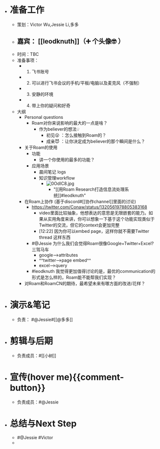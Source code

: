 - # 准备工作
    - 策划：Victor Wu,Jessie Li,多多
    - 嘉宾： [[leodknuth]]（➕ 个头像🤓  ）
        - 
    - 时间：TBC
    - 准备事项：
        - 1. 飞书账号
        - 2. 可以进行飞书会议的手机/平板/电脑以及麦克风（不强制）
        - 3. 安静的环境
        - 4. 带上你的疑问和好奇
    - 大纲
        - Personal questions
            - Roam对你来说影响的最大的一点是啥？
                - 作为believer的想法💡 
                    - 初见😮 ：怎么接触到Roam的？
                    - 成亲😈 ：让你决定成为believer的那个瞬间是什么？
        - 关于Roam的使用
            - 功能
                - 讲一个你使用的最多的功能？
            - 应用场景
                - 晨间笔记 logs
                - 知识管理workflow
                    - ![0OdIC8.jpg](https://s1.ax1x.com/2020/10/17/0OdIC8.jpg)
                        - "[[用Roam Research打造信息流处理系统]]#leodknuth"
        - 在Roam上协作 (基于discord#[[协作channel]]里面的讨论)
            - https://twitter.com/Conaw/status/1320561978805383168
                - video里面比较抽象，他想表达的意思是无限嵌套的能力。如果从实用角度来讲，你可以想象一下基于这个功能实现类似于Twitter的交流，但它的context会更加完整
                - [12:22] 因为你可以embed page，这样你就不需要Twitter thread 这样东西
            - #@Jessie 为什么我们会觉得Roam很像Google+Twitter+Excel? 三驾马车
                - google-->attributes
                - ^^twitter-->page embed^^
                - excel-->query
            - #leodknuth 我觉得更加值得讨论的是，最优的communication的形式是怎么样的，Roam能不能帮我们实现？
        - 对Roam和RoamCN的期待，最希望未来有哪方面的改进/花样？
- # 演示&笔记
    - 负责： #@Jessie#[[@多多]]
- # 剪辑与后期
    - 负责成员：#[[小树]] 
- # 宣传(hover me){{comment-button}}
    - 负责成员：#@Jessie
- # 总结与Next Step
    - #@Jessie #Victor
    - 
